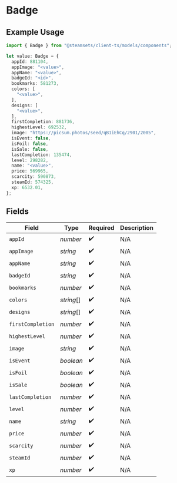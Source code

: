 # Badge

## Example Usage

```typescript
import { Badge } from "@steamsets/client-ts/models/components";

let value: Badge = {
  appId: 881104,
  appImage: "<value>",
  appName: "<value>",
  badgeId: "<id>",
  bookmarks: 581273,
  colors: [
    "<value>",
  ],
  designs: [
    "<value>",
  ],
  firstCompletion: 881736,
  highestLevel: 692532,
  image: "https://picsum.photos/seed/qB1iEhCq/2901/2005",
  isEvent: false,
  isFoil: false,
  isSale: false,
  lastCompletion: 135474,
  level: 298282,
  name: "<value>",
  price: 569965,
  scarcity: 590873,
  steamId: 574325,
  xp: 6532.01,
};
```

## Fields

| Field              | Type               | Required           | Description        |
| ------------------ | ------------------ | ------------------ | ------------------ |
| `appId`            | *number*           | :heavy_check_mark: | N/A                |
| `appImage`         | *string*           | :heavy_check_mark: | N/A                |
| `appName`          | *string*           | :heavy_check_mark: | N/A                |
| `badgeId`          | *string*           | :heavy_check_mark: | N/A                |
| `bookmarks`        | *number*           | :heavy_check_mark: | N/A                |
| `colors`           | *string*[]         | :heavy_check_mark: | N/A                |
| `designs`          | *string*[]         | :heavy_check_mark: | N/A                |
| `firstCompletion`  | *number*           | :heavy_check_mark: | N/A                |
| `highestLevel`     | *number*           | :heavy_check_mark: | N/A                |
| `image`            | *string*           | :heavy_check_mark: | N/A                |
| `isEvent`          | *boolean*          | :heavy_check_mark: | N/A                |
| `isFoil`           | *boolean*          | :heavy_check_mark: | N/A                |
| `isSale`           | *boolean*          | :heavy_check_mark: | N/A                |
| `lastCompletion`   | *number*           | :heavy_check_mark: | N/A                |
| `level`            | *number*           | :heavy_check_mark: | N/A                |
| `name`             | *string*           | :heavy_check_mark: | N/A                |
| `price`            | *number*           | :heavy_check_mark: | N/A                |
| `scarcity`         | *number*           | :heavy_check_mark: | N/A                |
| `steamId`          | *number*           | :heavy_check_mark: | N/A                |
| `xp`               | *number*           | :heavy_check_mark: | N/A                |